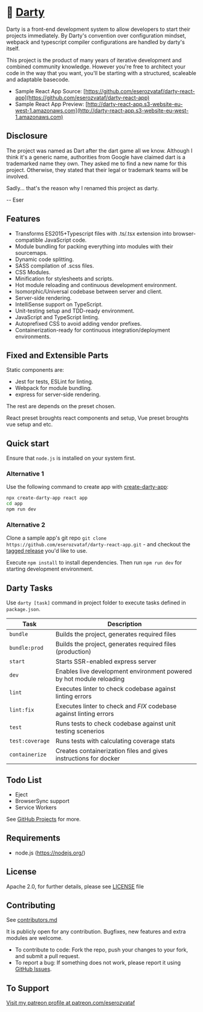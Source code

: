 # 🎯 [Darty](https://github.com/eserozvataf/darty)

Darty is a front-end development system to allow developers to start their projects
immediately. By Darty's convention over configuration mindset, webpack and typescript
compiler configurations are handled by darty's itself.

This project is the product of many years of iterative development and combined
community knowledge. However you're free to architect your code in the way that
you want, you'll be starting with a structured, scaleable and adaptable basecode.

* Sample React App Source: [https://github.com/eserozvataf/darty-react-app](https://github.com/eserozvataf/darty-react-app)
* Sample React App Preview: [http://darty-react-app.s3-website-eu-west-1.amazonaws.com](http://darty-react-app.s3-website-eu-west-1.amazonaws.com)


## Disclosure

The project was named as Dart after the dart game all we know. Although I think it's a generic name, authorities from Google have claimed dart is a trademarked name they own. They asked me to
find a new name for this project. Otherwise, they stated that their legal or trademark teams
will be involved.

Sadly... that's the reason why I renamed this project as darty.

-- Eser


## Features

* Transforms ES2015+Typescript files with .ts/.tsx extension into browser-compatible JavaScript code.
* Module bundling for packing everything into modules with their sourcemaps.
* Dynamic code splitting.
* SASS compilation of .scss files.
* CSS Modules.
* Minification for stylesheets and scripts.
* Hot module reloading and continuous development environment.
* Isomorphic/Universal codebase between server and client.
* Server-side rendering.
* IntelliSense support on TypeScript.
* Unit-testing setup and TDD-ready environment.
* JavaScript and TypeScript linting.
* Autoprefixed CSS to avoid adding vendor prefixes.
* Containerization-ready for continuous integration/deployment environments.


## Fixed and Extensible Parts

Static components are:
* Jest for tests, ESLint for linting.
* Webpack for module bundling.
* express for server-side rendering.

The rest are depends on the preset chosen.

React preset broughts react components and setup,
Vue preset broughts vue setup and etc.


## Quick start

Ensure that `node.js` is installed on your system first.

### Alternative 1
Use the following command to create app with [create-darty-app](https://github.com/eserozvataf/create-darty-app):

```sh
npx create-darty-app react app
cd app
npm run dev
```

### Alternative 2
Clone a sample app's git repo `git clone
   https://github.com/eserozvataf/darty-react-app.git` - and checkout the [tagged
   release](https://github.com/eserozvataf/darty-react-app/releases) you'd like to
   use.

Execute `npm install` to install dependencies. Then run `npm run dev` for starting
development environment.


## Darty Tasks

Use `darty [task]` command in project folder to execute tasks defined in `package.json`.

| Task                     | Description                                                                            |
|--------------------------|----------------------------------------------------------------------------------------|
| `bundle`                 | Builds the project, generates required files                                           |
| `bundle:prod`            | Builds the project, generates required files (production)                              |
| `start`                  | Starts SSR-enabled express server                                                      |
| `dev`                    | Enables live development environment powered by hot module reloading                   |
| `lint`                   | Executes linter to check codebase against linting errors                               |
| `lint:fix`               | Executes linter to check and *FIX* codebase against linting errors                     |
| `test`                   | Runs tests to check codebase against unit testing scenerios                            |
| `test:coverage`          | Runs tests with calculating coverage stats                                             |
| `containerize`           | Creates containerization files and gives instructions for docker                       |


## Todo List

- Eject
- BrowserSync support
- Service Workers

See [GitHub Projects](https://github.com/eserozvataf/darty/projects) for more.


## Requirements

* node.js (https://nodejs.org/)


## License

Apache 2.0, for further details, please see [LICENSE](LICENSE) file


## Contributing

See [contributors.md](contributors.md)

It is publicly open for any contribution. Bugfixes, new features and extra modules are welcome.

* To contribute to code: Fork the repo, push your changes to your fork, and submit a pull request.
* To report a bug: If something does not work, please report it using [GitHub Issues](https://github.com/eserozvataf/darty/issues).


## To Support

[Visit my patreon profile at patreon.com/eserozvataf](https://www.patreon.com/eserozvataf)

